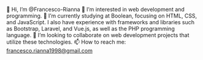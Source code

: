 

👋 Hi, I’m @Francesco-Rianna
👀 I’m interested in web development and programming.
🌱 I’m currently studying at Boolean, focusing on HTML, CSS, and JavaScript. I also have experience with frameworks and libraries such as Bootstrap, Laravel, and Vue.js, as well as the PHP programming language.
💞️ I’m looking to collaborate on web development projects that utilize these technologies.
📫 How to reach me: francesco.rianna1998@gmail.com
